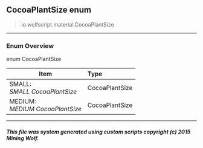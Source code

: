 ## CocoaPlantSize __enum__

>io.wolfscript.material.CocoaPlantSize

---

### Enum Overview

enum CocoaPlantSize

Item | Type   
--- | :--- 
SMALL: <br> _SMALL CocoaPlantSize_ | CocoaPlantSize
MEDIUM: <br> _MEDIUM CocoaPlantSize_ | CocoaPlantSize



---



##### This file was system generated using custom scripts copyright (c) 2015 Mining Wolf.
	

